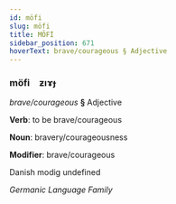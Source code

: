 ```yaml
---
id: möfi
slug: möfi
title: MÖFİ
sidebar_position: 671
hoverText: brave/courageous § Adjective
---
```


### möfi&emsp;<span kind="abugida">ƶıɤɟ</span>

*brave/courageous* **§** Adjective

**Verb**: to be brave/courageous

**Noun**: bravery/courageousness

**Modifier**: brave/courageous

Danish modig undefined

*Germanic Language Family*